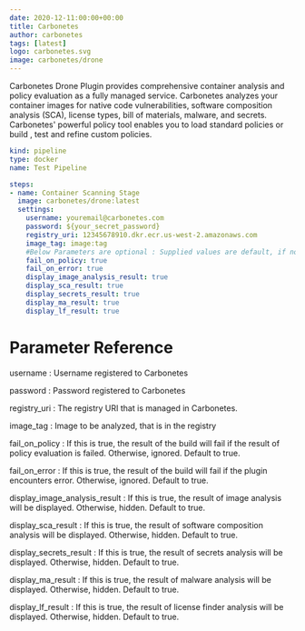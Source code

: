 ```yaml
---
date: 2020-12-11:00:00+00:00
title: Carbonetes
author: carbonetes
tags: [latest]
logo: carbonetes.svg
image: carbonetes/drone
---
```


Carbonetes Drone Plugin provides comprehensive container analysis and policy evaluation as a fully managed service. Carbonetes analyzes your container images for native code vulnerabilities, software composition analysis (SCA), license types, bill of materials, malware, and secrets. Carbonetes' powerful policy tool enables you to load standard policies or build , test and refine custom policies.

```yaml                
kind: pipeline
type: docker
name: Test Pipeline

steps:
- name: Container Scanning Stage
  image: carbonetes/drone:latest
  settings:
    username: youremail@carbonetes.com
    password: ${your_secret_password}
    registry_uri: 12345678910.dkr.ecr.us-west-2.amazonaws.com 
    image_tag: image:tag
    #Below Parameters are optional : Supplied values are default, if nothing is set
    fail_on_policy: true
    fail_on_error: true
    display_image_analysis_result: true
    display_sca_result: true
    display_secrets_result: true
    display_ma_result: true
    display_lf_result: true
```

# Parameter Reference

username
: Username registered to Carbonetes

password
: Password registered to Carbonetes

registry_uri
: The registry URI that is managed in Carbonetes.

image_tag
: Image to be analyzed, that is in the registry

fail_on_policy
: If this is true, the result of the build will fail if the result of policy evaluation is failed. Otherwise, ignored. Default to true.

fail_on_error
: If this is true, the result of the build will fail if the plugin encounters error. Otherwise, ignored. Default to true.

display_image_analysis_result
: If this is true, the result of image analysis will be displayed. Otherwise, hidden. Default to true.

display_sca_result
: If this is true, the result of software composition analysis will be displayed. Otherwise, hidden. Default to true.

display_secrets_result
: If this is true, the result of secrets analysis will be displayed. Otherwise, hidden. Default to true.

display_ma_result
: If this is true, the result of malware analysis will be displayed. Otherwise, hidden. Default to true.

display_lf_result
: If this is true, the result of license finder analysis will be displayed. Otherwise, hidden. Default to true.
